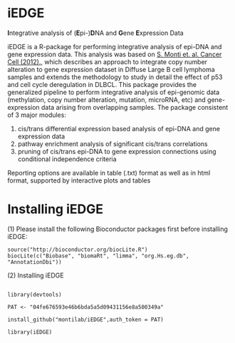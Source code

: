 # iEDGE
**I**ntegrative analysis of (**E**pi-)**D**NA and **G**ene **E**xpression Data

iEDGE is a R-package for performing integrative analysis of epi-DNA and gene expression data. This analysis was based on [S. Monti et. al. Cancer Cell (2012).](http://www.ncbi.nlm.nih.gov/pubmed/22975378), which describes an approach to integrate copy number alteration to gene expression dataset in Diffuse Large B cell lymphoma samples and extends the methodology to study in detail the effect of p53 and cell cycle deregulation in DLBCL. This package provides the generalized pipeline to perform integrative analysis of epi-genomic data (methylation, copy number alteration, mutation, microRNA, etc) and gene-expression data arising from overlapping samples. The package consistent of 3 major modules:
1. cis/trans differential expression based analysis of epi-DNA and gene expression data
2. pathway enrichment analysis of significant cis/trans correlations
3. pruning of cis/trans epi-DNA to gene expression connections using conditional independence criteria

Reporting options are available in table (.txt) format as well as in html format, supported by interactive plots and tables

# Installing iEDGE

(1) Please install the following Bioconductor packages first before installing iEDGE:

```
source("http://bioconductor.org/biocLite.R")
biocLite(c("Biobase", "biomaRt", "limma", "org.Hs.eg.db", "AnnotationDbi"))

```

(2) Installing iEDGE

```

library(devtools)

PAT <- "04fe676593e46b6bda5a5d09431156e8a500349a"

install_github("montilab/iEDGE",auth_token = PAT)

library(iEDGE)

```


